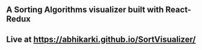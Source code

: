 ## A Sorting Algorithms visualizer built with React-Redux

## Live at https://abhikarki.github.io/SortVisualizer/
